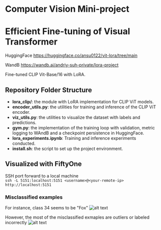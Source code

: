 # Computer Vision Mini-project
# Efficient Fine-tuning of Visual Transformer

HuggingFace
https://huggingface.co/ansu0122/vit-lora/tree/main

WandB
https://wandb.ai/andriy-suh-private/lora-project

Fine-tuned CLIP Vit-Base/16 with LoRA.

## Repository Folder Structure

- **lora_clip/**: the module with LoRA implementation for CLIP ViT models.
- **encoder_utils.py**: the utilities for training and inference of the CLIP ViT encoder.
- **viz_utils.py**: the utilities to visualize the dataset with labels and predictions.
- **gym.py**: the implementation of the training loop with validation, metric logging to WAndB and a checkpoint persistence in HuggingFace.
- **lora_experiments.ipynb**: Training and inference experiments conducted.
- **install.sh**: the script to set up the project environment.

## Visualized with FiftyOne
SSH port forward to a local machine <br>
```ssh -L 5151:localhost:5151 <username>@<your-remote-ip>``` <br>
```http://localhost:5151```

### Misclassified examples

For instance, class 34 seems to be "Fox"
![alt text](assets/image.png)

However, the most of the misclassified exmaples are outliers or labeled incorrectly
![alt text](assets/image-1.png)

